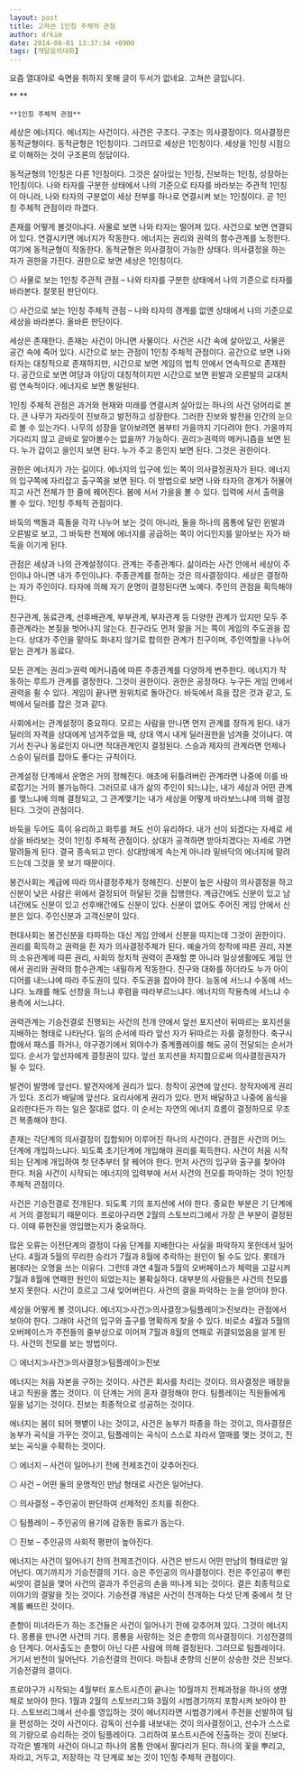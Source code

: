 ```yaml
---
layout: post
title: 고쳐쓴 1인칭 주체적 관점
author: drkim
date: 2014-08-01 13:37:34 +0900
tags: [깨달음의대화]
---
```

요즘 열대야로 숙면을 취하지 못해 글이 두서가 없네요. 고쳐쓴 글입니다.

** 
**

  
    **1인칭 주체적 관점**

  


세상은 에너지다. 에너지는 사건이다. 사건은 구조다. 구조는 의사결정이다. 의사결정은 동적균형이다. 동적균형은 1인칭이다. 그러므로 세상은 1인칭이다. 세상을 1인칭 시점으로 이해하는 것이 구조론의 정답이다. 

  


동적균형의 1인칭은 다른 1인칭이다. 그것은 살아있는 1인칭, 진보하는 1인칭, 성장하는 1인칭이다. 나와 타자를 구분한 상태에서 나의 기준으로 타자를 바라보는 주관적 1인칭이 아니라, 나와 타자의 구분없이 세상 전부를 하나로 연결시켜 보는 1인칭이다. 곧 1인칭 주체적 관점이라 하겠다. 

  


존재를 어떻게 볼것이냐다. 사물로 보면 나와 타자는 떨어져 있다. 사건으로 보면 연결되어 있다. 연결시키면 에너지가 작동한다. 에너지는 권리와 권력의 함수관계를 노정한다. 여기에 동적균형이 작동한다. 동적균형은 의사결정이 가능한 상태다. 의사결정을 하는 자가 권한을 가진다. 권한으로 보면 세상은 1인칭이다. 

  


◎ 사물로 보는 1인칭 주관적 관점 – 나와 타자를 구분한 상태에서 나의 기준으로 타자를 바라본다. 잘못된 판단이다. 

  


◎ 사건으로 보는 1인칭 주체적 관점 – 나와 타자의 경계를 없앤 상태에서 나의 기준으로 세상을 바라본다. 올바른 판단이다. 

  


세상은 존재한다. 존재는 사건이 아니면 사물이다. 사건은 시간 속에 살아있고, 사물은 공간 속에 죽어 있다. 시간으로 보는 관점이 1인칭 주체적 관점이다. 공간으로 보면 나와 타자는 대칭적으로 존재하지만, 시간으로 보면 게임의 법칙 안에서 연속적으로 존재한다. 공간으로 보면 여당과 야당이 대칭적이지만 시간으로 보면 왼발과 오른발의 교대처럼 연속적이다. 에너지로 보면 통일된다. 

  


1인칭 주체적 관점은 과거와 현재와 미래를 연결시켜 살아있는 하나의 사건 덩어리로 본다. 큰 나무가 자라듯이 진보하고 발전하고 성장한다. 그러한 진보와 발전을 인간의 눈으로 볼 수 있는가다. 나무의 성장을 알아보려면 봄부터 가을까지 기다려야 한다. 가을까지 기다리지 않고 곧바로 알아볼수는 없을까? 가능하다. 권리≫권력의 메커니즘을 보면 된다. 누가 갑이고 을인지 보면 된다. 누가 주고 종인지 보면 된다. 그것은 권한이다. 

  


권한은 에너지가 가는 길이다. 에너지의 입구에 있는 쪽이 의사결정권자가 된다. 에너지의 입구쪽에 자리잡고 출구쪽을 보면 된다. 이 방법으로 보면 나와 타자의 경계가 허물어지고 사건 전체가 한 줄에 꿰어진다. 봄에 서서 가을을 볼 수 있다. 입력에 서서 출력을 볼 수 있다. 1인칭 주체적 관점이다. 

  


바둑의 백돌과 흑돌을 각각 나누어 보는 것이 아니라, 둘을 하나의 몸통에 달린 왼발과 오른발로 보고, 그 바둑판 전체에 에너지를 공급하는 쪽이 어디인지를 알아보는 자가 바둑을 이기게 된다. 

  


관점은 세상과 나의 관계설정이다. 관계는 주종관계다. 삶이라는 사건 안에서 세상이 주인이냐 아니면 내가 주인이냐다. 주종관계를 정하는 것은 의사결정이다. 세상은 결정하는 자가 주인이다. 타자에 의해 자기 운명이 결정된다면 노예다. 주인의 관점을 획득해야 한다. 

  


친구관계, 동료관계, 선후배관계, 부부관계, 부자관계 등 다양한 관계가 있지만 모두 주종관계라는 본질을 벗어나지 않는다. 친구라도 먼저 말을 거는 쪽이 게임의 주도권을 잡는다. 상대가 주인을 맡아도 화내지 않기로 합의한 관계가 친구이며, 주인역할을 나누어 맡는 관계가 동료다. 

  


모든 관계는 권리≫권력 메커니즘에 따른 주종관계를 다양하게 변주한다. 에너지가 작동하는 루트가 관계를 결정한다. 그것이 권한이다. 권한은 공정하다. 누구든 게임 안에서 권력을 쥘 수 있다. 게임이 끝나면 원위치로 돌아간다. 바둑에서 흑을 잡은 것과 같고, 도박에서 딜러를 잡은 것과 같다. 

  


사회에서는 관계설정이 중요하다. 모르는 사람을 만나면 먼저 관계를 정하게 된다. 내가 딜러의 자격을 상대에게 넘겨주었을 때, 상대 역시 내게 딜러권한을 넘겨줄 것이냐다. 여기서 친구나 동료인지 아니면 적대관계인지 결정된다. 스승과 제자의 관계라면 언제나 스승이 딜러를 잡아도 좋다는 규칙이다. 

  


관계설정 단계에서 운명은 거의 정해진다. 애초에 뒤틀려버린 관계라면 나중에 이를 바로잡기는 거의 불가능하다. 그러므로 내가 삶의 주인이 되느냐는, 내가 세상과 어떤 관계를 맺느냐에 의해 결정되고, 그 관계맺기는 내가 세상을 어떻게 바라보느냐에 의해 결정된다. 그것이 관점이다. 

  


바둑을 두어도 흑이 유리하고 화투를 쳐도 선이 유리하다. 내가 선이 되겠다는 자세로 세상을 바라보는 것이 1인칭 주체적 관점이다. 상대가 공격하면 받아치겠다는 자세로 가면 말려들게 된다. 결국 종속되고 만다. 상대방에게 속는게 아니라 밑바닥의 에너지에 말려드는데 그것을 못 보기 때문이다. 

  


봉건사회는 계급에 따라 의사결정주체가 정해진다. 신분이 높은 사람이 의사결정을 하고 신분이 낮은 사람은 위에서 결정되어 하달된 것을 집행한다. 계급간에도 신분이 있고 남녀간에도 신분이 있고 선후배간에도 신분이 있다. 신분이 없어도 주어진 게임 안에서 신분은 있다. 주인신분과 고객신분이 있다. 

  


현대사회는 봉건신분을 타파하는 대신 게임 안에서 신분을 따지는데 그것이 권한이다. 권리를 획득하고 권력을 쥔 자가 의사결정주체가 된다. 예술가의 창작에 따른 권리, 자본의 소유관계에 따른 권리, 사회의 정치적 권력이 존재할 뿐 아니라 일상생활에도 게임 안에서 권리와 권력의 함수관계는 내밀하게 작동한다. 친구와 대화를 하더라도 누가 아이디어를 내느냐에 따라 주도권이 있다. 주도권을 잡아야 한다. 능동에 서느냐 수동에 서느냐다. 노래를 해도 선창을 하느냐 후렴을 따라부르느냐다. 에너지의 작용측에 서느냐 수용측에 서느냐다. 

  


권력관계는 기승전결로 진행되는 사건의 전개 안에서 앞선 포지션이 뒤따르는 포지션을 지배하는 형태로 나타난다. 일의 순서에 따라 앞선 자가 뒤따르는 자를 결정한다. 축구시합에서 패스를 하거나, 야구경기에서 외야수가 중계플레이를 해도 공이 전달되는 순서가 있다. 순서가 앞선자에게 결정권이 있다. 앞선 포지션을 차지함으로써 의사결정권자가 될 수 있다. 

  


발견이 발명에 앞선다. 발견자에게 권리가 있다. 창작이 공연에 앞선다. 창작자에게 권리가 있다. 조리가 배달에 앞선다. 요리사에게 권리가 있다. 먼저 배달하고 나중에 음식을 요리한다든가 하는 일은 절대로 없다. 이 순서는 자연의 에너지 흐름이 결정하므로 무조건 복종해야 한다. 

  


존재는 각단계의 의사결정이 집합되어 이루어진 하나의 사건이다. 관점은 사건의 어느 단계에 개입하느냐다. 되도록 초기단계에 개입해야 권리를 획득한다. 사건이 처음 시작되는 단계에 개입하여 첫 단추부터 잘 꿰어야 한다. 먼저 사건의 입구와 출구를 찾아야 한다. 처음 사건이 시작되는 에너지의 입력부에 서서 사건의 전모를 파악하는 것이 1인칭 주체적 관점이다. 

  


사건은 기승전결로 전개된다. 되도록 기의 포지션에 서야 한다. 중요한 부분은 기 단계에서 거의 결정되기 때문이다. 프로야구라면 2월의 스토브리그에서 가장 큰 부분이 결정된다. 이때 류현진을 영입했는지가 중요하다. 

  


많은 오류는 이전단계의 결정이 다음 단계를 지배한다는 사실을 파악하지 못한데서 일어난다. 4월과 5월의 무리한 승리가 7월과 8월에 추락하는 원인이 될 수도 있다. 롯데가 봄데라는 오명을 쓰는 이유다. 그런데 과연 4월과 5월의 오버페이스가 체력을 고갈시켜 7월과 8월에 연패한 원인이 되었는지는 불확실하다. 대부분의 사람들은 사건의 전모를 보지 못한다. 시간이 흐르고 그새 잊어버린다. 사건의 결을 파악하는 눈을 얻어야 한다. 

  


세상을 어떻게 볼 것이냐다. 에너지≫사건≫의사결정≫팀플레이≫진보라는 관점에서 보아야 한다. 그래야 사건의 입구와 출구를 명확하게 찾을 수 있다. 비로소 4월과 5월의 오버페이스가 주전들의 줄부상으로 이어져 7월과 8월의 연패로 귀결되었음을 알게 된다. 사건의 전모를 보는 방법이다. 

  


◎ 에너지≫사건≫의사결정≫팀플레이≫진보 

  


에너지는 처음 자본을 구하는 것이다. 사건은 회사를 차리는 것이다. 의사결정은 매장을 내고 직원을 뽑는 것이다. 이 단계는 거의 혼자 결정해야 한다. 팀플레이는 직원들에게 일을 넘기는 것이다. 진보는 최종적으로 성공하는 것이다. 

  


에너지는 봄이 되어 햇볕이 나는 것이고, 사건은 농부가 파종을 하는 것이고, 의사결정은 농부가 곡식을 가꾸는 것이고, 팀플레이는 곡식이 스스로 자라서 열매를 맺는 것이고, 진보는 곡식을 수확하는 것이다. 

  


◎ 에너지 – 사건이 일어나기 전에 전제조건이 갖추어진다.   
      
◎ 사건 – 어떤 둘의 운명적인 만남 형태로 사건은 일어난다.   
      
◎ 의사결정 – 주인공이 판단하여 선제적인 조치를 취한다.   
      
◎ 팀플레이 – 주인공의 용기에 감동한 동료가 돕는다.   
      
◎ 진보 – 주인공의 사회적 평판이 높아진다. 

  


에너지는 사건이 일어나기 전의 전제조건이다. 사건은 반드시 어떤 만남의 형태로만 일어난다. 여기까지가 기승전결의 기다. 승은 주인공의 의사결정이다. 전은 주인공이 뿌린 씨앗이 결실을 맺어 사건의 결과가 주인공의 손을 떠나게 되는 것이다. 결은 최종적으로 이야기의 결말을 짓는 것이다. 기승전결 개념은 사건이 전개하는 다섯 단계 중에서 첫 단계를 빠뜨린 것이다. 

  


춘향이 미녀라든가 하는 조건들은 사건이 일어나기 전에 갖추어져 있다. 그것이 에너지다. 몽룡을 만나면 사건의 기다. 몽룡을 사랑하는 것은 춘향의 의사결정이다. 기성전결의 승 단계다. 어사출도는 춘향이 아닌 다른 사람에 의해 결정된다. 그러므로 팀플레이다. 거기서 반전이 일어난다. 기승전결의 전이다. 마침내 춘향의 신분이 상승한 것은 진보다. 기승전결의 결이다. 

  


프로야구가 시작되는 4월부터 포스트시즌이 끝나는 10월까지 전체과정을 하나의 생명체로 보아야 한다. 1월과 2월의 스토브리그와 3월의 시범경기까지 포함시켜 보아야 한다. 스토브리그에서 선수를 영입하는 것이 에너지라면 시범경기에서 주전을 선발하여 팀을 편성하는 것이 사건이다. 감독이 선수를 내보내는 것이 의사결정이고, 선수가 스스로의 기량으로 승리하는 것이 팀플레이다. 그리하여 포스트시즌에 진출하는 것이 진보다. 각각은 별개의 사건이 아니고 하나의 몸통 안에서 팔다리가 된다. 하나의 꽃을 뿌리고, 자라고, 거두고, 저장하는 각 단계로 보는 것이 1인칭 주체적 관점이다.
